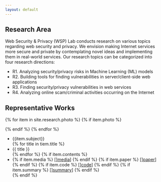 ```yaml
---
layout: default
---
```


## Research Area
Web Security & Privacy (WSP) Lab  conducts research on various topics regarding web 
security and privacy. We envision making Internet services more secure and private
by contemplating novel ideas and implementing them in real-world services.
Our research topics can be categorized into four research directions:

- R1. Analyzing security/privacy risks in Machine Learning (ML) models
- R2. Building tools for finding vulnerabilities in server/client-side web applications
- R3. Finding security/privacy vulnerabilities in web services
- R4. Analyzing online scam/criminal activities  occurring on the Internet

## Representative Works
{% for item in site.research.photo %}
{% if item.photo %}
  <div class="photo"
      style="background:url({{item.photo}}) left no-repeat; background-size:contain;">
{% endif %}
{% endfor %}

<ul>
  <li> {{item.subject}} </li>
  {% for title in tiem.title %}
  <li>{{ title }}</li>
  {% endfor %}
  {% if item.contents %}
  <li>
    {% if item.media %}
    [<a href="{{ item.media }}">]media</a>]
    {% endif %}
    {% if item.paper %}
    [<a href="{{ item.paper }}">]paper</a>]
    {% endif %}
    {% if item.code %}
    [<a href="{{ item.code }}">]code</a>]
    {% endif %}
    {% if item.summary %}
    [<a href="{{ item.summary }}">]summary</a>]
    {% endif %}
  </li>
{% endif %}

<!--
<div class="posts">
  {% for post in site.posts %}
    <article class="post">
-->
<!--
      <h3><a href="{{ site.baseurl }}{{ post.url }}">{{ post.title }}</a></h3>
      <div class="entry">
        {{ post.excerpt }}
      </div>
-->
<!--
      <a href="{{ site.baseurl }}{{ post.url }}" class="read-more">Read More</a>
      -->
<!--
    </article>
  {% endfor %}
</div>
-->
